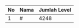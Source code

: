 | No | Nama            | Jumlah Level |
|----|-----------------|--------------|
| 1  | #    |    4248        |
